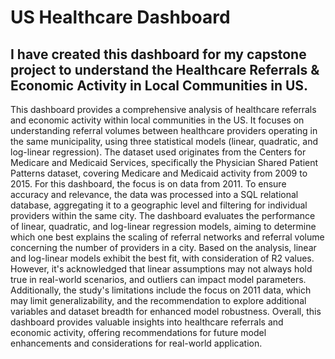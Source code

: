 # US Healthcare Dashboard
## I have created this dashboard for my capstone project to understand the Healthcare Referrals & Economic Activity in Local Communities in US. 
This dashboard provides a comprehensive analysis of healthcare referrals and economic activity within local communities in the US. It focuses on understanding referral volumes between healthcare providers operating in the same municipality, using three statistical models (linear, quadratic, and log-linear regression). The dataset used originates from the Centers for Medicare and Medicaid Services, specifically the Physician Shared Patient Patterns dataset, covering Medicare and Medicaid activity from 2009 to 2015. For this dashboard, the focus is on data from 2011. To ensure accuracy and relevance, the data was processed into a SQL relational database, aggregating it to a geographic level and filtering for individual providers within the same city.
The dashboard evaluates the performance of linear, quadratic, and log-linear regression models, aiming to determine which one best explains the scaling of referral networks and referral volume concerning the number of providers in a city. Based on the analysis, linear and log-linear models exhibit the best fit, with consideration of R2 values. However, it's acknowledged that linear assumptions may not always hold true in real-world scenarios, and outliers can impact model parameters. Additionally, the study's limitations include the focus on 2011 data, which may limit generalizability, and the recommendation to explore additional variables and dataset breadth for enhanced model robustness.
Overall, this dashboard provides valuable insights into healthcare referrals and economic activity, offering recommendations for future model enhancements and considerations for real-world application.
